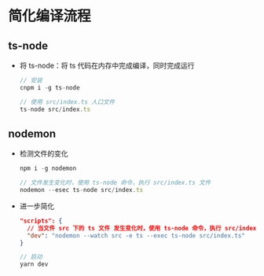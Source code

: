# 简化编译流程

## ts-node

  - 将 ts-node：将 ts 代码在内存中完成编译，同时完成运行

    ```js
    // 安装
    cnpm i -g ts-node
    ```

    ```js
    // 使用 src/index.ts 人口文件
    ts-node src/index.ts
    ```

## nodemon

  - 检测文件的变化

    ```js
    npm i -g nodemon
    ```

    ```js
    // 文件发生变化时，使用 ts-node 命令，执行 src/index.ts 文件
    nodemon --esec ts-node src/index.ts
    ```

  - 进一步简化

    ```json
    "scripts": {
      // 当文件 src 下的 ts 文件 发生变化时，使用 ts-node 命令，执行 src/index.ts 文件
      "dev": "nodemon --watch src -e ts --exec ts-node src/index.ts"
    }
    ```

    ```js
    // 启动
    yarn dev
    ```
